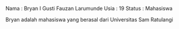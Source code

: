 Nama    : Bryan I Gusti Fauzan Larumunde
Usia    : 19
Status  : Mahasiswa

<p>
  Bryan adalah mahasiswa yang berasal dari Universitas Sam Ratulangi
</p>
